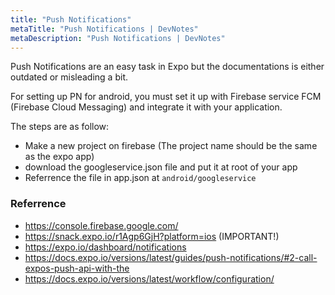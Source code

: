 ```yaml
---
title: "Push Notifications"
metaTitle: "Push Notifications | DevNotes"
metaDescription: "Push Notifications | DevNotes"
---
```


Push Notifications are an easy task in Expo but the documentations is either outdated or misleading a bit.

For setting up PN for android, you must set it up with Firebase service FCM (Firebase Cloud Messaging) and integrate it with your application. 

The steps are as follow:

* Make a new project on firebase (The project name should be the same as the expo app)
* download the googleservice.json file and put it at root of your app
* Referrence the file in app.json at `android/googleservice`



### Referrence

* https://console.firebase.google.com/
* https://snack.expo.io/r1Agp6GjH?platform=ios (IMPORTANT!)
* https://expo.io/dashboard/notifications
* https://docs.expo.io/versions/latest/guides/push-notifications/#2-call-expos-push-api-with-the
* https://docs.expo.io/versions/latest/workflow/configuration/